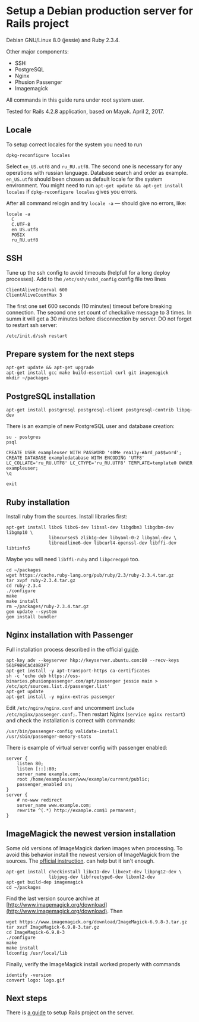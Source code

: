 Setup a Debian production server for Rails project
==================================================

Debian GNU/Linux 8.0 (jessie) and Ruby 2.3.4.

Other major components:

- SSH
- PostgreSQL
- Nginx
- Phusion Passenger
- Imagemagick

All commands in this guide runs under root system user.

Tested for Rails 4.2.8 application, based on Mayak.
April 2, 2017.


Locale
------

To setup correct locales for the system you need to run

    dpkg-reconfigure locales

Select `en_US.utf8` and `ru_RU.utf8`. The second one is necessary for
any operations with russian language. Database search and order as example.
`en_US.utf8` should been chosen as default locale for the system environment.
You might need to run `apt-get update && apt-get install locales` if
`dpkg-reconfigure locales` gives you errors.

After all command relogin and try `locale -a` — should give no errors, like:

    locale -a
      C
      C.UTF-8
      en_US.utf8
      POSIX
      ru_RU.utf8


SSH
---

Tune up the ssh config to avoid timeouts (helpfull for a long deploy processes).
Add to the `/etc/ssh/sshd_config` config file two lines

    ClientAliveInterval 600
    ClientAliveCountMax 3

The first one set 600 seconds (10 minutes) timeout before breaking connection.
The second one set count of checkalive message to 3 times.
In summ it will get a 30 minutes before disconnection by server.
DO not forget to restart ssh server:

    /etc/init.d/ssh restart


Prepare system for the next steps
---------------------------------

    apt-get update && apt-get upgrade
    apt-get install gcc make build-essential curl git imagemagick
    mkdir ~/packages


PostgreSQL installation
-----------------------

    apt-get install postgresql postgresql-client postgresql-contrib libpq-dev

There is an example of new PostgreSQL user and database creation:

    su - postgres
    psql

    CREATE USER exampleuser WITH PASSWORD 's0Me_rea11y-#Ard_pa$$word';
    CREATE DATABASE exampledatabase WITH ENCODING 'UTF8' LC_COLLATE='ru_RU.UTF8' LC_CTYPE='ru_RU.UTF8' TEMPLATE=template0 OWNER exampleuser;
    \q

    exit


Ruby installation
-----------------

Install ruby from the sources.
Install libraries first:

    apt-get install libc6 libc6-dev libssl-dev libgdbm3 libgdbm-dev libgmp10 \
                    libncurses5 zlib1g-dev libyaml-0-2 libyaml-dev \
                    libreadline6-dev libcurl4-openssl-dev libffi-dev libtinfo5

Maybe you will need `libffi-ruby` and `libpcrecpp0` too.

    cd ~/packages
    wget https://cache.ruby-lang.org/pub/ruby/2.3/ruby-2.3.4.tar.gz
    tar xvpf ruby-2.3.4.tar.gz
    cd ruby-2.3.4
    ./configure
    make
    make install
    rm ~/packages/ruby-2.3.4.tar.gz
    gem update --system
    gem install bundler


Nginx installation with Passenger
---------------------------------

Full installation process described in the official
[guide](https://www.phusionpassenger.com/library/install/nginx/install/oss/jessie/).

    apt-key adv --keyserver hkp://keyserver.ubuntu.com:80 --recv-keys 561F9B9CAC40B2F7
    apt-get install -y apt-transport-https ca-certificates
    sh -c 'echo deb https://oss-binaries.phusionpassenger.com/apt/passenger jessie main > /etc/apt/sources.list.d/passenger.list'
    apt-get update
    apt-get install -y nginx-extras passenger

Edit `/etc/nginx/nginx.conf` and uncomment `include /etc/nginx/passenger.conf;`.
Then restart Nginx (`service nginx restart`) and check the installation
is correct with commands:

    /usr/bin/passenger-config validate-install
    /usr/sbin/passenger-memory-stats

There is example of virtual server config with passenger enabled:

    server {
        listen 80;
        listen [::]:80;
        server_name example.com;
        root /home/exampleuser/www/example/current/public;
        passenger_enabled on;
    }
    server {
        # no-www redirect
        server_name www.example.com;
        rewrite ^(.*) http://example.com$1 permanent;
    }


ImageMagick the newest version installation
-------------------------------------------

Some old versions of ImageMagick darken images when processing.
To avoid this behavior install the newest version of ImageMagick from
the sources. The
[official instruction](https://www.imagemagick.org/script/install-source.php).
can help but it isn't enough.

    apt-get install checkinstall libx11-dev libxext-dev libpng12-dev \
                    libjpeg-dev libfreetype6-dev libxml2-dev
    apt-get build-dep imagemagick
    cd ~/packages

Find the last version source archive
at [http://www.imagemagick.org/download](http://www.imagemagick.org/download).
Then

    wget https://www.imagemagick.org/download/ImageMagick-6.9.8-3.tar.gz
    tar xvzf ImageMagick-6.9.8-3.tar.gz
    cd ImageMagick-6.9.8-3
    ./configure
    make
    make install
    ldconfig /usr/local/lib

Finally, verify the ImageMagick install worked properly with commands

    identify -version
    convert logo: logo.gif


Next steps
----------

There is [a guide](rails_server_config.md) to setup Rails project on the server.
